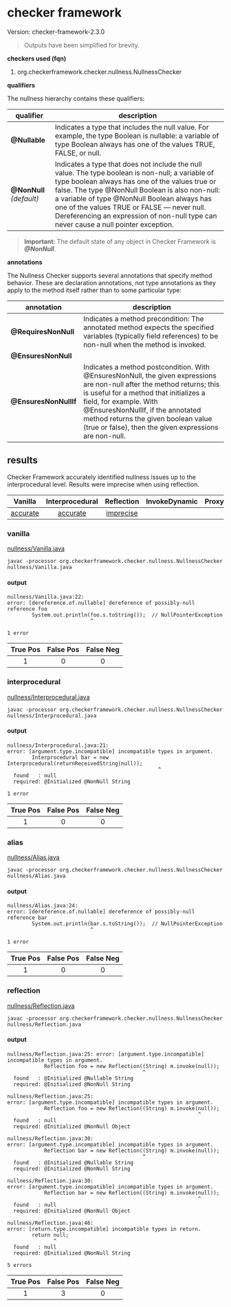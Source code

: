 # checker framework

Version: checker-framework-2.3.0

> Outputs have been simplified for brevity.

**checkers used (fqn)**

1. org.checkerframework.checker.nullness.NullnessChecker

**qualifiers**

The nullness hierarchy contains these qualifiers:

| qualifier | description |
| --- | --- |
| **@Nullable** | Indicates a type that includes the null value. For example, the type Boolean is nullable: a variable of type Boolean always has one of the values TRUE, FALSE, or null. |
| **@NonNull** *(default)*| Indicates a type that does not include the null value. The type boolean is non-null; a variable of type boolean always has one of the values true or false. The type @NonNull Boolean is also non-null: a variable of type @NonNull Boolean always has one of the values TRUE or FALSE — never null. Dereferencing an expression of non-null type can never cause a null pointer exception. |

> **Important:** The default state of any object in Checker Framework is ***@NonNull***.

**annotations**

The Nullness Checker supports several annotations that specify method behavior. These are 
declaration annotations, not type annotations as they apply to the method itself rather than to 
some particular type:

| annotation | description |
| --- | --- |
| **@RequiresNonNull** | Indicates a method precondition: The annotated method expects the specified variables (typically field references) to be non-null when the method is invoked. |
| **@EnsuresNonNull** | |
| **@EnsuresNonNullIf** | Indicates a method postcondition. With @EnsuresNonNull, the given expressions are non-null after the method returns; this is useful for a method that initializes a field, for example. With @EnsuresNonNullIf, if the annotated method returns the given boolean value (true or false), then the given expressions are non-null. |

## results

Checker Framework accurately identified nullness issues up to the interprocedural level. Results were imprecise when using reflection.

| Vanilla | Interprocedural | Reflection | InvokeDynamic | Proxy |
| :---: | :---: | :---: | :---: | :---: |
| [accurate](https://github.com/michaelemery/staticanalysis/blob/master/checker/nullness/checkerframework.md#vanilla) | [accurate](https://github.com/michaelemery/staticanalysis/blob/master/checker/nullness/checkerframework.md#interprocedural) | [imprecise](https://github.com/michaelemery/staticanalysis/blob/master/checker/nullness/checkerframework.md#reflection) |  |  |

### vanilla
[nullness/Vanilla.java](https://github.com/michaelemery/staticanalysis/blob/master/checker/nullness/Vanilla.java)

```
javac -processor org.checkerframework.checker.nullness.NullnessChecker nullness/Vanilla.java
```

#### output
```
nullness/Vanilla.java:22: 
error: [dereference.of.nullable] dereference of possibly-null reference foo
        System.out.println(foo.s.toString());  // NullPointerException
                           ^

1 error
```

| True Pos | False Pos | False Neg |
| :---: | :---: | :---: |
| 1 | 0 | 0 |

### interprocedural
[nullness/Interprocedural.java](https://github.com/michaelemery/staticanalysis/blob/master/checker/nullness/Interprocedural.java)

```
javac -processor org.checkerframework.checker.nullness.NullnessChecker nullness/Interprocedural.java
```

#### output
```
nullness/Interprocedural.java:21: 
error: [argument.type.incompatible] incompatible types in argument.
        Interprocedural bar = new Interprocedural(returnReceivedString(null));
                                                 ^
  found   : null
  required: @Initialized @NonNull String

1 error
```

| True Pos | False Pos | False Neg |
| :---: | :---: | :---: |
| 1 | 0 | 0 |

### alias
[nullness/Alias.java](https://github.com/michaelemery/staticanalysis/blob/master/checker/nullness/Alias.java)

```
javac -processor org.checkerframework.checker.nullness.NullnessChecker nullness/Alias.java
```

#### output
```
nullness/Alias.java:24: 
error: [dereference.of.nullable] dereference of possibly-null reference bar
        System.out.println(bar.s.toString());  // NullPointerException
                           ^

1 error
```

| True Pos | False Pos | False Neg |
| :---: | :---: | :---: |
| 1 | 0 | 0 |

### reflection
[nullness/Reflection.java](https://github.com/michaelemery/staticanalysis/blob/master/checker/nullness/Reflection.java)

```
javac -processor org.checkerframework.checker.nullness.NullnessChecker nullness/Reflection.java
```

#### output
```
nullness/Reflection.java:25: error: [argument.type.incompatible] incompatible types in argument.
            Reflection foo = new Reflection((String) m.invoke(null));
                                            ^
  found   : @Initialized @Nullable String
  required: @Initialized @NonNull String

nullness/Reflection.java:25: 
error: [argument.type.incompatible] incompatible types in argument.
            Reflection foo = new Reflection((String) m.invoke(null));
                                                              ^
  found   : null
  required: @Initialized @NonNull Object

nullness/Reflection.java:30: 
error: [argument.type.incompatible] incompatible types in argument.
            Reflection bar = new Reflection((String) m.invoke(null));
                                            ^
  found   : @Initialized @Nullable String
  required: @Initialized @NonNull String

nullness/Reflection.java:30: 
error: [argument.type.incompatible] incompatible types in argument.
            Reflection bar = new Reflection((String) m.invoke(null));
                                                              ^
  found   : null
  required: @Initialized @NonNull Object

nullness/Reflection.java:46: 
error: [return.type.incompatible] incompatible types in return.
        return null;
               ^
  found   : null
  required: @Initialized @NonNull String

5 errors
```

| True Pos | False Pos | False Neg |
| :---: | :---: | :---: |
| 1 | 3 | 0 |
